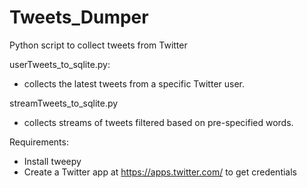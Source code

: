# Tweets_Dumper
Python script to collect tweets from Twitter

userTweets_to_sqlite.py:
* collects the latest tweets from a specific Twitter user.

streamTweets_to_sqlite.py
* collects streams of tweets filtered based on pre-specified words.

Requirements:
* Install tweepy
* Create a Twitter app at https://apps.twitter.com/ to get credentials

